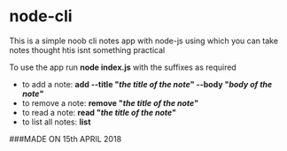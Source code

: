 # node-cli
This is a simple noob cli notes app with node-js using which you can take notes thought htis isnt something practical

To use the app run **node index.js** with the suffixes as required

* to add a note:     **add --title "*the title of the note*" --body "*body of the note*"**
* to remove a note:  **remove "*the title of the note*"**
* to read a note:    **read "*the title of the note*"**
* to list all notes: **list**

###MADE ON 15th APRIL 2018
